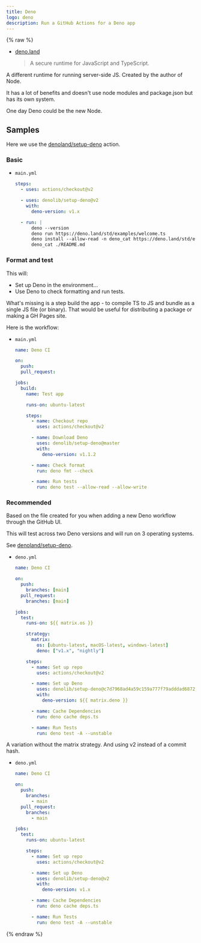```yaml
---
title: Deno
logo: deno
description: Run a GitHub Actions for a Deno app
---
```


{% raw %}

<!-- TODO update with learn to code and cheatsheet links -->

- [deno.land](https://deno.land/)
    > A secure runtime for JavaScript and TypeScript.

A different runtime for running server-side JS. Created by the author of Node.

It has a lot of benefits and doesn't use node modules and package.json but has its own system.

One day Deno could be the new Node.


## Samples

Here we use the [denoland/setup-deno](https://github.com/denoland/setup-deno) action.

### Basic

- `main.yml`
    ```yaml
    steps:
      - uses: actions/checkout@v2

      - uses: denolib/setup-deno@v2
        with:
          deno-version: v1.x

      - run: |
          deno --version
          deno run https://deno.land/std/examples/welcome.ts
          deno install --allow-read -n deno_cat https://deno.land/std/examples/cat.ts
          deno_cat ./README.md
    ```

### Format and test

This will:

- Set up Deno in the environment...
- Use Deno to check formatting and run tests.

What's missing is a step build the app - to compile TS to JS and bundle as a single JS file (or binary). That would be useful for distributing a package or making a GH Pages site.

Here is the workflow:

- `main.yml`
    ```yaml
    name: Deno CI

    on:
      push:
      pull_request:

    jobs:
      build:
        name: Test app

        runs-on: ubuntu-latest

        steps:
          - name: Checkout repo
            uses: actions/checkout@v2

          - name: Download Deno
            uses: denolib/setup-deno@master
            with:
              deno-version: v1.1.2

          - name: Check format
            run: deno fmt --check

          - name: Run tests
            run: deno test --allow-read --allow-write
    ```

### Recommended

Based on the file created for you when adding a new Deno workflow through the GitHub UI.

This will test across two Deno versions and will run on 3 operating systems.

See [denoland/setup-deno](https://github.com/denoland/setup-deno).

- `deno.yml`
    ```yaml
    name: Deno CI

    on:
      push:
        branches: [main]
      pull_request:
        branches: [main]

    jobs:
      test:
        runs-on: ${{ matrix.os }}

        strategy:
          matrix:
            os: [ubuntu-latest, macOS-latest, windows-latest]
            deno: ["v1.x", "nightly"]

        steps:
          - name: Set up repo
            uses: actions/checkout@v2

          - name: Set up Deno
            uses: denolib/setup-deno@c7d7968ad4a59c159a777f79adddad6872ee8d96
            with:
              deno-version: ${{ matrix.deno }}

          - name: Cache Dependencies
            run: deno cache deps.ts

          - name: Run Tests
            run: deno test -A --unstable
    ```

A variation without the matrix strategy. And using v2 instead of a commit hash.

- `deno.yml`
    ```yaml
    name: Deno CI

    on:
      push:
        branches:
          - main
      pull_request:
        branches:
          - main

    jobs:
      test:
        runs-on: ubuntu-latest

        steps:
          - name: Set up repo
            uses: actions/checkout@v2

          - name: Set up Deno
            uses: denolib/setup-deno@v2
            with:
              deno-version: v1.x

          - name: Cache Dependencies
            run: deno cache deps.ts

          - name: Run Tests
            run: deno test -A --unstable
    ```

{% endraw %}

